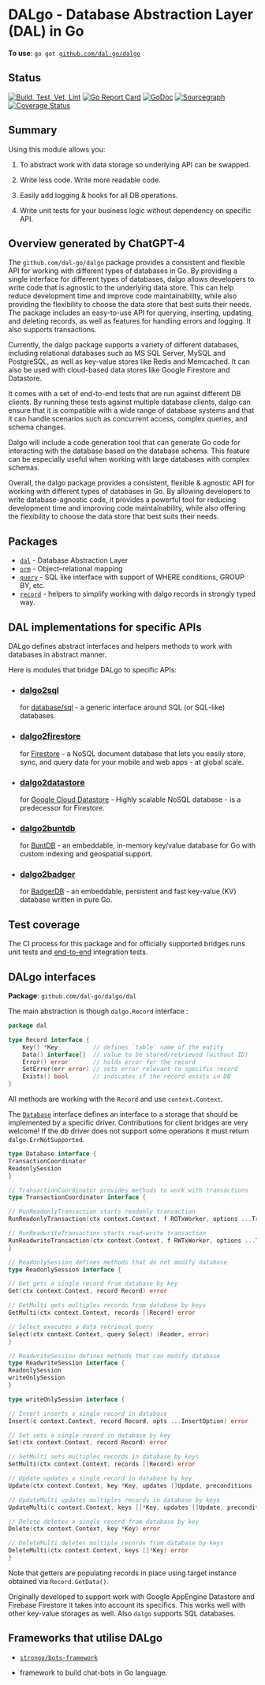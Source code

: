 # DALgo - Database Abstraction Layer (DAL) in Go

**To use**: `go get `[`github.com/dal-go/dalgo`](https://github.com/dal-go/dalgo)

## Status

[![Build, Test, Vet, Lint](https://github.com/dal-go/dalgo/actions/workflows/ci.yml/badge.svg)](https://github.com/dal-go/dalgo/actions/workflows/ci.yml)
[![Go Report Card](https://goreportcard.com/badge/github.com/dal-go/dalgo)](https://goreportcard.com/report/github.com/dal-go/dalgo)
[![GoDoc](https://godoc.org/github.com/dal-go/dalgo?status.svg)](https://godoc.org/github.com/dal-go/dalgo)
[![Sourcegraph](https://sourcegraph.com/github.com/dal-go/dalgo/-/badge.svg)](https://sourcegraph.com/github.com/dal-go/dalgo?badge)
[![Coverage Status](https://coveralls.io/repos/github/strongo/dalgo/badge.svg?branch=main)](https://coveralls.io/github/strongo/dalgo?branch=main)

## Summary

Using this module allows you:

1. To abstract work with data storage so underlying API can be swapped.

2. Write less code. Write more readable code.

3. Easily add logging & hooks for all DB operations.

4. Write unit tests for your business logic without dependency on specific API.

## Overview generated by ChatGPT-4

The `github.com/dal-go/dalgo` package provides a consistent and flexible API for working with different types of
databases in Go. By providing a single interface for different types of databases, dalgo allows developers to write code
that is agnostic to the underlying data store. This can help reduce development time and improve code maintainability,
while also providing the flexibility to choose the data store that best suits their needs. The package includes an
easy-to-use API for querying, inserting, updating, and deleting records, as well as features for handling errors and
logging. It also supports transactions.

Currently, the dalgo package supports a variety of different databases, including relational databases such as MS SQL
Server, MySQL and PostgreSQL, as well as key-value stores like Redis and Memcached. It can also be used with cloud-based
data stores like Google Firestore and Datastore.

It comes with a set of end-to-end tests that are run against different DB clients. By running these tests against
multiple database clients, dalgo can ensure that it is compatible with a wide range of database systems and that it can
handle scenarios such as concurrent access, complex queries, and schema changes.

Dalgo will include a code generation tool that can generate Go code for interacting with the database based on the
database schema. This feature can be especially useful when working with large databases with complex schemas.

Overall, the dalgo package provides a consistent, flexible & agnostic API for working with different types of databases
in Go. By allowing developers to write database-agnostic code, it provides a powerful tool for reducing development time
and improving code maintainability, while also offering the flexibility to choose the data store that best suits their
needs.

## Packages

- [`dal`](dal) - Database Abstraction Layer
- [`orm`](orm) - Object–relational mapping
- [`query`](query) - SQL like interface with support of WHERE conditions, GROUP BY, etc.
- [`record`](record) - helpers to simplify working with dalgo records in strongly typed way.

## DAL implementations for specific APIs

DALgo defines abstract interfaces and helpers methods to work with databases in abstract manner.

Here is modules that bridge DALgo to specific APIs:

- ### [**dalgo2sql**](https://github.com/dal-go/dalgo2sql)
  for [database/sql](https://pkg.go.dev/database/sql) - a generic interface around SQL (or SQL-like) databases.

- ### [**dalgo2firestore**](https://github.com/dal-go/dalgo2firestore)
  for [Firestore](https://pkg.go.dev/cloud.google.com/go/firestore) -
  a NoSQL document database that lets you easily
  store, sync, and query data for your mobile and web apps - at global scale.

- ### [**dalgo2datastore**](https://github.com/dal-go/dalgo2datastore)
  for [Google Cloud Datastore](https://pkg.go.dev/cloud.google.com/go/datastore) -
  Highly scalable NoSQL database - is a predecessor for Firestore.

- ### [**dalgo2buntdb**](https://github.com/dal-go/dalgo2buntdb)
  for [BuntDB](https://github.com/tidwall/buntdb) - an embeddable, in-memory key/value database for Go with custom
  indexing and geospatial support.

- ### [**dalgo2badger**](https://github.com/dal-go/dalgo2badger)
  for [BadgerDB](https://github.com/dal-go/dalgo) - an embeddable, persistent and fast key-value (KV) database written
  in pure Go.

## Test coverage

The CI process for this package and for officially supported bridges runs unit tests
and [end-to-end](end2end) integration tests.

## DALgo interfaces

**Package**: `github.com/dal-go/dalgo/dal`

The main abstraction is though `dalgo.Record` interface :

```go
package dal

type Record interface {
	Key() *Key          // defines `table` name of the entity
	Data() interface{}  // value to be stored/retrieved (without ID)
	Error() error       // holds error for the record
	SetError(err error) // sets error relevant to specific record
	Exists() bool       // indicates if the record exists in DB
}
```

All methods are working with the `Record` and use `context.Context`.

The [`Database`](./dal/database.go) interface defines an interface to a storage that should be implemented by a specific
driver. Contributions for client bridges are very welcome!
If the db driver does not support some operations it must return `dalgo.ErrNotSupported`.

```go
type Database interface {
TransactionCoordinator
ReadonlySession
}

// TransactionCoordinator provides methods to work with transactions
type TransactionCoordinator interface {

// RunReadonlyTransaction starts readonly transaction
RunReadonlyTransaction(ctx context.Context, f ROTxWorker, options ...TransactionOption) error

// RunReadwriteTransaction starts read-write transaction
RunReadwriteTransaction(ctx context.Context, f RWTxWorker, options ...TransactionOption) error
}

// ReadonlySession defines methods that do not modify database
type ReadonlySession interface {

// Get gets a single record from database by key
Get(ctx context.Context, record Record) error

// GetMulti gets multiples records from database by keys
GetMulti(ctx context.Context, records []Record) error

// Select executes a data retrieval query
Select(ctx context.Context, query Select) (Reader, error)
}

// ReadwriteSession defines methods that can modify database
type ReadwriteSession interface {
ReadonlySession
writeOnlySession
}

type writeOnlySession interface {

// Insert inserts a single record in database
Insert(c context.Context, record Record, opts ...InsertOption) error

// Set sets a single record in database by key
Set(ctx context.Context, record Record) error

// SetMulti sets multiples records in database by keys
SetMulti(ctx context.Context, records []Record) error

// Update updates a single record in database by key
Update(ctx context.Context, key *Key, updates []Update, preconditions ...Precondition) error

// UpdateMulti updates multiples records in database by keys
UpdateMulti(c context.Context, keys []*Key, updates []Update, preconditions ...Precondition) error

// Delete deletes a single record from database by key
Delete(ctx context.Context, key *Key) error

// DeleteMulti deletes multiple records from database by keys
DeleteMulti(ctx context.Context, keys []*Key) error
}
```

Note that getters are populating records in place using target instance obtained via `Record.GetData()`.

Originally developed to support work with Google AppEngine Datastore and Firebase Firestore it takes into account its
specifics. This works well with other key-value storages as well. Also `dalgo` supports SQL databases.

## Frameworks that utilise DALgo

* <a href="https://github.com/strongo/bots-framework">`strongo/bots-framework`</a>

- framework to build chat-bots in Go language.
